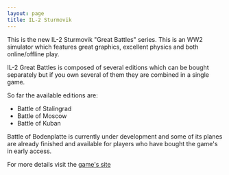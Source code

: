 ```yaml
---
layout: page
title: IL-2 Sturmovik
---
```

This is the new IL-2 Sturmovik "Great Battles" series. This is an WW2 simulator
which features great graphics, excellent physics and both online/offline play.

IL-2 Great Battles is composed of several editions which can be bought separately
but if you own several of them they are combined in a single game.

So far the available editions are:
* Battle of Stalingrad
* Battle of Moscow
* Battle of Kuban

Battle of Bodenplatte is currently under development and some of its planes
are already finished and available for players who have bought the game's 
in early access.

For more details visit the [game's site](https://il2sturmovik.com/)
